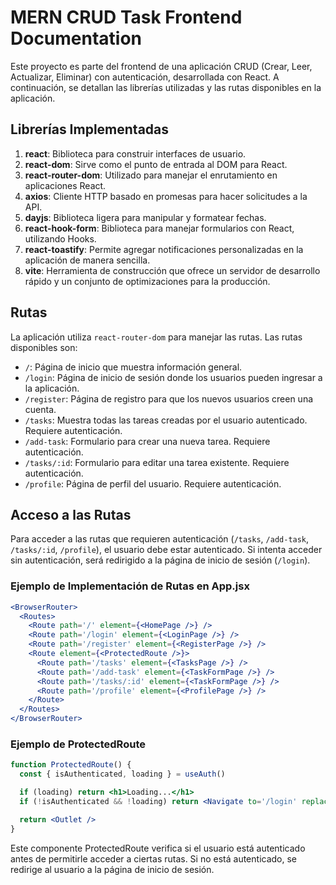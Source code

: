 # MERN CRUD Task Frontend Documentation

Este proyecto es parte del frontend de una aplicación CRUD (Crear, Leer, Actualizar, Eliminar) con autenticación, desarrollada con React. A continuación, se detallan las librerías utilizadas y las rutas disponibles en la aplicación.

## Librerías Implementadas

1. **react**: Biblioteca para construir interfaces de usuario.
2. **react-dom**: Sirve como el punto de entrada al DOM para React.
3. **react-router-dom**: Utilizado para manejar el enrutamiento en aplicaciones React.
4. **axios**: Cliente HTTP basado en promesas para hacer solicitudes a la API.
5. **dayjs**: Biblioteca ligera para manipular y formatear fechas.
6. **react-hook-form**: Biblioteca para manejar formularios con React, utilizando Hooks.
7. **react-toastify**: Permite agregar notificaciones personalizadas en la aplicación de manera sencilla.
8. **vite**: Herramienta de construcción que ofrece un servidor de desarrollo rápido y un conjunto de optimizaciones para la producción.

## Rutas

La aplicación utiliza `react-router-dom` para manejar las rutas. Las rutas disponibles son:

- `/`: Página de inicio que muestra información general.
- `/login`: Página de inicio de sesión donde los usuarios pueden ingresar a la aplicación.
- `/register`: Página de registro para que los nuevos usuarios creen una cuenta.
- `/tasks`: Muestra todas las tareas creadas por el usuario autenticado. Requiere autenticación.
- `/add-task`: Formulario para crear una nueva tarea. Requiere autenticación.
- `/tasks/:id`: Formulario para editar una tarea existente. Requiere autenticación.
- `/profile`: Página de perfil del usuario. Requiere autenticación.

## Acceso a las Rutas

Para acceder a las rutas que requieren autenticación (`/tasks`, `/add-task`, `/tasks/:id`, `/profile`), el usuario debe estar autenticado. Si intenta acceder sin autenticación, será redirigido a la página de inicio de sesión (`/login`).

### Ejemplo de Implementación de Rutas en App.jsx

```jsx
<BrowserRouter>
  <Routes>
    <Route path='/' element={<HomePage />} />
    <Route path='/login' element={<LoginPage />} />
    <Route path='/register' element={<RegisterPage />} />
    <Route element={<ProtectedRoute />}>
      <Route path='/tasks' element={<TasksPage />} />
      <Route path='/add-task' element={<TaskFormPage />} />
      <Route path='/tasks/:id' element={<TaskFormPage />} />
      <Route path='/profile' element={<ProfilePage />} />
    </Route>
  </Routes>
</BrowserRouter>
```

### Ejemplo de ProtectedRoute

```jsx
function ProtectedRoute() {
  const { isAuthenticated, loading } = useAuth()

  if (loading) return <h1>Loading...</h1>
  if (!isAuthenticated && !loading) return <Navigate to='/login' replace />

  return <Outlet />
}
```

Este componente ProtectedRoute verifica si el usuario está autenticado antes de permitirle acceder a ciertas rutas. Si no está autenticado, se redirige al usuario a la página de inicio de sesión.

